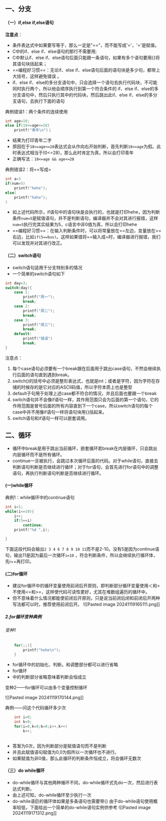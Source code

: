 ##   一、分支
#### （一）if,else if,else语句
**注意点**：
* 条件表达式中如果要写等于，那么一定是"\=\="，而不能写成'\='，'\='是赋值。
* C中的if、else if、else语句的那行不需要用\;
* C中默认if、else if、else语句后面只能跟一条语句，如果有多个语句要用{}将其语句块括起来；
* ==编程好习惯==：无论if、else if、else语句后面的语句块是多少句，都带上大括号，这样避免错误    。
* if、else if、else的多分支语句中，只会选择一个语句去执行代码块，不可能同时执行两个，所以他会顺序执行到第一个符合条件的 if、else if、else的多分支语句中，然后只执行其中的代码块，然后跳出此if、else if、else的多分支语句，去执行下面的语句

典例错误1：两个条件的连续使用
```c
int age=10;
else if(18<=age<=28)
	printf("青年\n")；
```
* 结果为打印青年二字
* 原因在于`18<=age<=28`表达式会从作向右开始判断，首先判断`18<=age`为假。此时表达式相当于(0<=28)，那么此时肯定为真，所以会打印青年
* 正确写法：`18<=age && age<=28`

典例错误2：将=\=写成=
```c
int a=3
if(num=5)
	printf("hehe");
else(
	printf("haha");
)
```
* 如上述代码所示，if语句中的语句块是会执行的，也就是打印hehe，因为判断条件`num=5`是赋值语句，并不是判断语句，编译器并不会对其进行报错，这样`num=5`执行完其实结果为5，c语言中非0值为真，所以会打印hehe
* ==编程好习惯==：在输入判断条件时，可以将常量放在\==左边，变量放在\==右边，比如`if(5==bus)`。这样如果错将\==输入成=时，编译器进行报错，我们可以发现并对其进行改正。
#### （二）switch语句
* switch语句适用于分支特别多的情况
* 一个简单的switch语句如下
```c
int day=3;
switch(day){
	case 1:
		printf("周一");
		break;
	case 2:
		printf("周二");
		break;
	case 3:
		printf("周三");
		break;
	default:
		printf("错误")
		break;
}
```
注意点：
1. 每个case语句必须要有一个break跟在后面用于跳出case语句，不然会继续执行后面的语句直到遇到break。
2. switch()的括号中必须是整形表达式，也就是int；或者是字符，因为字符在存储的时候存的是它对应的ASCII码值，所以字符本质上也是整型
3. default子句用于处理上述case都不符合的情况，并且后面也要跟一个break
4. switch语句并不会像if语句一样，其作用范围只会为后面的第一个语句，它的作用范围是冒号后面的所有内容直到下一个case，所以switch语句的每个case中并不用像if语句一样将语句块用{}括起来。
5. switch语句和if语句一样可以嵌套调用。

## 二、循环
* 循环中break是用于跳出当前循环，嵌套循环若break在内层循环，只会跳出内层循环而不是所有循环。
* continue一旦被执行，会跳过本次循环后面的代码。对于while语句，直接去判断语句判断是否继续进行循环；对于for语句，会首先进行for语句中的调整语句，再执行判断语句判断是否继续进行循环。 
#### (一)while循环
典例1：while循环中的continue语句
```c
int i=1;
while(i<=10){
	i++;
	if(5==i)
		continue;
	printf("%d ",i);

}
```
下面这段代码会输出`2 3 4 6 7 8 9 10 11`而不是2-10。没有5是因为continue语句，输出11是因为最后一次循环`i=10`
，符合判断条件，所以会继续执行循环体，先i++再打印。

#### (二)for循环
* 建议for循环中的循环变量使用前闭后开原则，即判断部分循环变量使用＜和>不使用<=和>=，这样使代码可读性更好，尤其在堆数组遍历的循环中。
* 但不意味着什么情况都能使前闭后开原则，只是说当前闭后闭和前闭后开两种写法都可以时，推荐使用前闭后开。
![[Pasted image 20241119165111.png]]

##### 2.for循环变种典例
###### 变种1
```c
	for(;;){
		printf("hehe\n");
	}
```
* for循环中的初始化、判断。和调整部分都可以进行省略
* for循环
* 中的判断部分省略意味着判断会恒成立

变种2——for循环可以由多个变量控制循环

![[Pasted image 20241119170144.png]]

典例——问这个代码循环多少次
```c
	int i=0;
	int k=0;
	for(i=0,k=0;k=0;i++,k++)
		k++;
	
```
* 答案为0次，因为判断部分是赋值语句而不是判断
* 并且此赋值语句赋值为0,0为假所以一次循环也不进行。
* 如果赋值为非0值，那么此循环的判断条件恒成立，将会循环无数次

#### （三）do while循环
* do-while循环与其他两种循环不同，do-while循环式先do一次，然后进行表达式判断。
* 由上述可知，do-while循环至少执行一次
* do-while语巨的循环体如果是多条语句也需要带{}
由于do-while语句使用概率较低，下面给出一个简单的do-while语句实例供参考
![[Pasted image 20241119171312.png]]